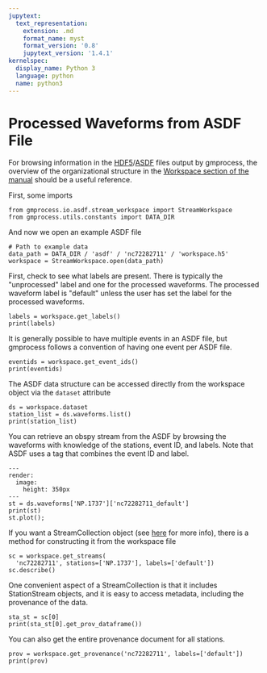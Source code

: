 ```yaml
---
jupytext:
  text_representation:
    extension: .md
    format_name: myst
    format_version: '0.8'
    jupytext_version: '1.4.1'
kernelspec:
  display_name: Python 3
  language: python
  name: python3
---
```

# Processed Waveforms from ASDF File

For browsing information in the 
[HDF5](https://www.hdfgroup.org/solutions/hdf5/)/[ASDF](https://asdf-definition.readthedocs.io/en/latest/)
files output by gmprocess, the overview of the organizational structure in the 
[Workspace section of the manual](../manual/workspace)
should be a useful reference. 

First, some imports

```{code-cell} ipython3
from gmprocess.io.asdf.stream_workspace import StreamWorkspace
from gmprocess.utils.constants import DATA_DIR
```

And now we open an example ASDF file

```{code-cell} ipython3
# Path to example data
data_path = DATA_DIR / 'asdf' / 'nc72282711' / 'workspace.h5'
workspace = StreamWorkspace.open(data_path)
```

First, check to see what labels are present. There is typically the 
"unprocessed" label and one for the processed waveforms. The processed 
waveform label is "default" unless the user has set the label for the 
processed waveforms.

```{code-cell} ipython3
labels = workspace.get_labels()
print(labels)
```

It is generally possible to have multiple events in an ASDF file, but gmprocess
follows a convention of having one event per ASDF file. 

```{code-cell} ipython3
eventids = workspace.get_event_ids()
print(eventids)
```

The ASDF data structure can be accessed directly from the workspace object via
the `dataset` attribute

```{code-cell} ipython3
ds = workspace.dataset
station_list = ds.waveforms.list()
print(station_list)
```

You can retrieve an obspy stream from the ASDF by browsing the waveforms with 
knowledge of the stations, event ID, and labels. Note that ASDF uses a tag 
that combines the event ID and label.

```{code-cell} ipython3
---
render:
  image:
    height: 350px
---
st = ds.waveforms['NP.1737']['nc72282711_default']
print(st)
st.plot();
```

If you want a StreamCollection object (see [here](../manual/data_structures) 
for more info), there is a method for constructing it from the workspace
file

```{code-cell} ipython3
sc = workspace.get_streams(
  'nc72282711', stations=['NP.1737'], labels=['default'])
sc.describe()
```

One convenient aspect of a StreamCollection is that it includes StationStream 
objects, and it is easy to access metadata, including the provenance of the 
data. 

```{code-cell} ipython3
sta_st = sc[0]
print(sta_st[0].get_prov_dataframe())
```

You can also get the entire provenance document for all stations.

```{code-cell} ipython3
prov = workspace.get_provenance('nc72282711', labels=['default'])
print(prov)
```

